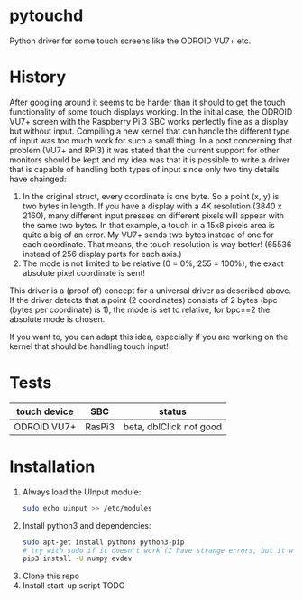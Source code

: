 # pytouchd
Python driver for some touch screens like the ODROID VU7+ etc.

# History
After googling around it seems to be harder than it should to get the touch functionality
of some touch displays working. In the initial case, the ODROID VU7+ screen with the
Raspberry Pi 3 SBC works perfectly fine as a display but without input. Compiling a new
kernel that can handle the different type of input was too much work for such a small
thing. In a post concerning that problem (VU7+ and RPI3) it was stated that the current
support for other monitors should be kept and my idea was that it is possible to write a
driver that is capable of handling both types of input since only two tiny details have
chainged:
1. In the original struct, every coordinate is one byte. So a point (x, y) is two bytes in
length. If you have a display with a 4K resolution (3840 x 2160), many different input
presses on different pixels will appear with the same two bytes. In that example, a touch
in a 15x8 pixels area is quite a big of an error. My VU7+ sends two bytes instead of one
for each coordinate. That means, the touch resolution is way better! (65536 instead of 256
display parts for each axis.)
2. The mode is not limited to be relative (0 = 0%, 255 = 100%), the exact absolute pixel
coordinate is sent!

This driver is a (proof of) concept for a universal driver as described above. If the
driver detects that a point (2 coordinates) consists of 2 bytes (bpc (bytes per coordinate)
is 1), the mode is set to relative, for bpc==2 the absolute mode is chosen.

If you want to, you can adapt this idea, especially if you are working on the kernel that
should be handling touch input!

# Tests
touch device               | SBC                               | status
---------------------------|-----------------------------------|-------------------------
ODROID VU7+                | RasPi3                            | beta, dblClick not good

# Installation

1. Always load the UInput module:
	```sh
	sudo echo uinput >> /etc/modules
	```
2. Install python3 and dependencies:
	```sh
	sudo apt-get install python3 python3-pip
	# try with sudo if it doesn't work (I have strange errors, but it works perfectly as root ?_?)
	pip3 install -U numpy evdev
	```
3. Clone this repo
4. Install start-up script
TODO

